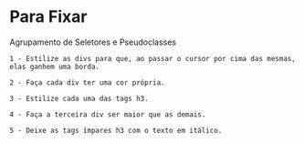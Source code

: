 # Para Fixar

Agrupamento de Seletores e Pseudoclasses

    1 - Estilize as divs para que, ao passar o cursor por cima das mesmas, elas ganhem uma borda.

    2 - Faça cada div ter uma cor própria.

    3 - Estilize cada uma das tags h3.

    4 - Faça a terceira div ser maior que as demais.

    5 - Deixe as tags ímpares h3 com o texto em itálico.